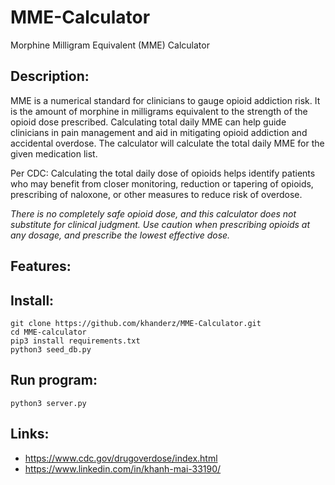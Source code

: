 # MME-Calculator
Morphine Milligram Equivalent (MME) Calculator
## Description:
MME is a numerical standard for clinicians to gauge opioid addiction risk. It is the amount of morphine in milligrams equivalent to the strength of the opioid dose prescribed. Calculating total daily MME can help guide clinicians in pain management and aid in mitigating opioid addiction and accidental overdose. The calculator will calculate the total daily MME for the given medication list. 

Per CDC: Calculating the total daily dose of opioids helps identify patients who may benefit from closer monitoring, reduction or tapering of opioids, prescribing of naloxone, or other measures to reduce risk of overdose. 

*There is no completely safe opioid dose, and this calculator does not substitute for clinical judgment. Use caution when prescribing opioids at any dosage, and prescribe the lowest effective dose.*

## Features:

## Install: 
`git clone https://github.com/khanderz/MME-Calculator.git`  
`cd MME-calculator`  
`pip3 install requirements.txt`  
`python3 seed_db.py`  

## Run program:
`python3 server.py`


## Links:
* https://www.cdc.gov/drugoverdose/index.html
* https://www.linkedin.com/in/khanh-mai-33190/

